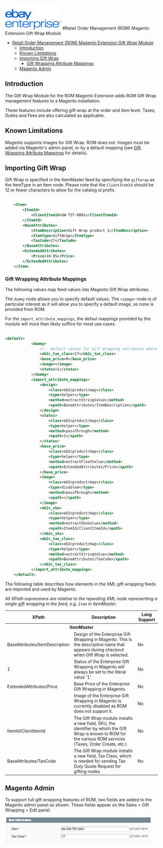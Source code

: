 ![ebay logo](docs/static/logo-vert.png)
#Retail Order Management (ROM) Magento Extension Gift Wrap Module

- [Retail Order Management (ROM) Magento Extension Gift Wrap Module](#retail-order-management-rom-magento-extension-gift-wrap-module)
  - [Introduction](#introduction)
  - [Known Limitations](#known-limitations)
  - [Importing Gift Wrap](#importing-gift-wrap)
    - [Gift Wrapping Attribute Mappings](#gift-wrapping-attribute-mappings)
  - [Magento Admin](#magento-admin)

## Introduction
The Gift Wrap Module for the ROM Magento Extension adds ROM Gift Wrap management features to a Magento installation.

These features include offering gift wrap at the order and item level. Taxes, Duties and Fees are also calculated as applicable.

## Known Limitations
Magento supports images for Gift Wrap. ROM does not. Images must be added via Magento's admin panel, or by a default mapping (see [Gift Wrapping Attribute Mappings](#gift-wrapping-attribute-mappings) for details).

## Importing Gift Wrap
Gift Wrap is specified in the ItemMaster feed by specifying the ```giftwrap``` as the ItemType in an Item node. Please note that the ```ClientItemId``` should be 12 or fewer characters to allow for the catalog id prefix.


```xml

	<Item>
		<ItemId>
			<ClientItemId>GW-TST-0001</ClientItemId>
		</ItemId>
		<BaseAttributes>
			<ItemDescription>Gift Wrap product 1</ItemDescription>
			<ItemType>GiftWrap</ItemType>
			<TaxCode>17</TaxCode>
		</BaseAttributes>
		<ExtendedAttributes>
			<Price>10.95</Price>
		</ExtendedAttributes>
	</Item>

```


### Gift Wrapping Attribute Mappings

The following values map feed values into Magento Gift Wrap attributes.

The ```dummy``` node allows you to specify default values. The ```<image>``` node is of particular interest as it will allow you to specify a default image, as none is provided from ROM.

For the ```import_attribute_mappings```, the defaul mappings provided by the module will more than likely suffice for most use cases.


```xml

<default>
			<dummy>
				<!-- Default values for Gift Wrapping attributes where Magento doesn't already have defaults. -->
				<eb2c_tax_class>17</eb2c_tax_class>
				<base_price>0</base_price>
				<image></image>
				<status>1</status>
			</dummy>
			<import_attribute_mappings>
				<design>
					<class>eb2cproduct/map</class>
					<type>helper</type>
					<method>extractStringValue</method>
					<xpath>BaseAttributes/ItemDescription</xpath>
				</design>
				<status>
					<class>eb2cproduct/map</class>
					<type>helper</type>
					<method>passThrough</method>
					<xpath>1</xpath>
				</status>
				<base_price>
					<class>eb2cproduct/map</class>
					<type>helper</type>
					<method>extractFloatValue</method>
					<xpath>ExtendedAttributes/Price</xpath>
				</base_price>
				<image>
					<class>eb2cproduct/map</class>
					<type>disabled</type>
					<method>passThrough</method>
					<xpath></xpath>
				</image>
				<eb2c_sku>
					<class>eb2cproduct/map</class>
					<type>helper</type>
					<method>extractSkuValue</method>
					<xpath>ItemId/ClientItemId</xpath>
				</eb2c_sku>
				<eb2c_tax_class>
					<class>eb2cproduct/map</class>
					<type>helper</type>
					<method>extractStringValue</method>
					<xpath>BaseAttributes/TaxCode</xpath>
				</eb2c_tax_class>
			</import_attribute_mappings>
	</default>

```

The following table describes how elements in the XML gift wrapping feeds are imported and used by Magento.

*All XPath expressions are relative to the repeating XML node representing a single gift wrapping in the feed, e.g. `Item` in ItemMaster.*

<table>
	<thead>
		<tr>
			<th>XPath</th>
			<th>Description</th>
			<th>Lang Support</th>
		</tr>
	</thead>
	<tbody>
		<tr>
			<th colspan="3">ItemMaster</th>
		</tr>
		<tr>
			<td>BaseAttributes/ItemDescription</td>
			<td>Design of the Enterprise Gift Wrapping in Magento. This is the descriptive name that appears during checkout when Gift Wrap is selected.</td>
			<td>No</td>
		</tr>
		<tr>
			<td>1</td>
			<td>Status of the Enterprise Gift Wrapping in Magento will always be set to the literal value '1'</td>
			<td>No</td>
		</tr>
		<tr>
			<td>ExtendedAttributes/Price</td>
			<td>Base Price of the Enterprise Gift Wrapping in Magento.</td>
			<td>No</td>
		</tr>
		<tr>
			<td></td>
			<td>Image of the Enterprise Gift Wrapping in Magento is currently disabled as ROM does not support it.</td>
			<td>No</td>
		</tr>
		<tr>
			<td>ItemId/ClientItemId</td>
			<td>The Gift Wrap module installs a new field, SKU, the identifier by which the Gift Wrap is known to ROM for the various ROM services (Taxes, Order Create, etc.)</td>
			<td>No</td>
		</tr>
		<tr>
			<td>BaseAttributes/TaxCode</td>
			<td>The Gift Wrap module installs a new field, Tax Class, which is needed for sending Tax Duty Quote Request for gifting nodes.</td>
			<td>No</td>
		</tr>
	</tbody>
</table>

## Magento Admin
To support full gift wrapping features of ROM, two fields are added to the Magento admin panel as shown. These fields appear on the Sales > Gift Wrapping > Edit panel.

![gw-admin-fields](docs/static/gw-admin-fields.png)
